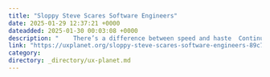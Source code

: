 ```yaml
---
title: "Sloppy Steve Scares Software Engineers"
date: 2025-01-29 12:37:21 +0000
dateadded: 2025-01-30 00:03:08 +0000
description: "    There’s a difference between speed and haste  Continue reading on UX Planet »  "
link: "https://uxplanet.org/sloppy-steve-scares-software-engineers-89c73def13b5?source=rss----819cc2aaeee0---4"
category:
directory: _directory/ux-planet.md
---
```

